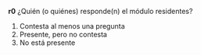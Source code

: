 **r0**	¿Quién (o quiénes) responde(n) el módulo residentes?

1. Contesta al menos una pregunta
2. Presente, pero no contesta
3. No está presente
